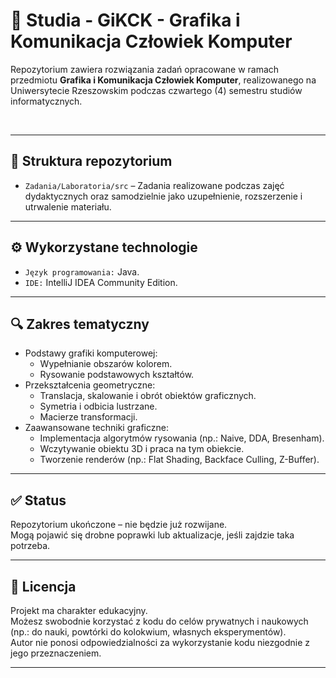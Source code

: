 # 📘 Studia - GiKCK - Grafika i Komunikacja Człowiek Komputer

Repozytorium zawiera rozwiązania zadań opracowane w ramach przedmiotu **Grafika i Komunikacja Człowiek Komputer**, realizowanego na Uniwersytecie Rzeszowskim podczas czwartego (4) semestru studiów informatycznych.  

&nbsp;  

---

## 📁 Struktura repozytorium

- `Zadania/Laboratoria/src` – Zadania realizowane podczas zajęć dydaktycznych oraz samodzielnie jako uzupełnienie, rozszerzenie i utrwalenie materiału.  

---

## ⚙️ Wykorzystane technologie

- `Język programowania:` Java.  
- `IDE:` IntelliJ IDEA Community Edition.  

---

## 🔍 Zakres tematyczny

- Podstawy grafiki komputerowej:  
  - Wypełnianie obszarów kolorem.  
  - Rysowanie podstawowych kształtów.  
- Przekształcenia geometryczne:  
  - Translacja, skalowanie i obrót obiektów graficznych.  
  - Symetria i odbicia lustrzane.  
  - Macierze transformacji.​  
- Zaawansowane techniki graficzne:  
  - Implementacja algorytmów rysowania (np.: Naive, DDA, Bresenham).  
  - Wczytywanie obiektu 3D i praca na tym obiekcie.  
  - Tworzenie renderów (np.: Flat Shading, Backface Culling, Z-Buffer).  

---

## ✅ Status

Repozytorium ukończone – nie będzie już rozwijane.  
Mogą pojawić się drobne poprawki lub aktualizacje, jeśli zajdzie taka potrzeba.  

---

## 📄 Licencja

Projekt ma charakter edukacyjny.  
Możesz swobodnie korzystać z kodu do celów prywatnych i naukowych (np.: do nauki, powtórki do kolokwium, własnych eksperymentów).  
Autor nie ponosi odpowiedzialności za wykorzystanie kodu niezgodnie z jego przeznaczeniem.  

---
